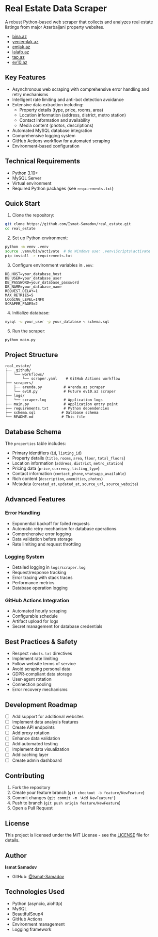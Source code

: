 # Real Estate Data Scraper

A robust Python-based web scraper that collects and analyzes real estate listings from major Azerbaijani property websites.

- [bina.az](https://bina.az)
- [yeniemlak.az](https://yeniemlak.az)
- [emlak.az](https://emlak.az)
- [lalafo.az](https://lalafo.az)
- [tap.az](https://tap.az)
- [ev10.az](https://ev10.az)

## Key Features

- Asynchronous web scraping with comprehensive error handling and retry mechanisms
- Intelligent rate limiting and anti-bot detection avoidance
- Extensive data extraction including:
  - Property details (type, price, rooms, area)
  - Location information (address, district, metro station)
  - Contact information and availability
  - Media content (photos, descriptions)
- Automated MySQL database integration
- Comprehensive logging system
- GitHub Actions workflow for automated scraping
- Environment-based configuration

## Technical Requirements

- Python 3.10+
- MySQL Server
- Virtual environment
- Required Python packages (see `requirements.txt`)

## Quick Start

1. Clone the repository:
```bash
git clone https://github.com/Ismat-Samadov/real_estate.git
cd real_estate
```

2. Set up Python environment:
```bash
python -m venv .venv
source .venv/bin/activate  # On Windows use: .venv\Scripts\activate
pip install -r requirements.txt
```

3. Configure environment variables in `.env`:
```env
DB_HOST=your_database_host
DB_USER=your_database_user
DB_PASSWORD=your_database_password
DB_NAME=your_database_name
REQUEST_DELAY=1
MAX_RETRIES=5
LOGGING_LEVEL=INFO
SCRAPER_PAGES=2
```

4. Initialize database:
```bash
mysql -u your_user -p your_database < schema.sql
```

5. Run the scraper:
```bash
python main.py
```

## Project Structure

```
real_estate/
├── .github/
│   └── workflows/
│       └── scraper.yaml    # GitHub Actions workflow
├── scrapers/
│   ├── arenda.py          # Arenda.az scraper
│   └── ev10.py            # Future ev10.az scraper
├── logs/
│   └── scraper.log        # Application logs
├── main.py                # Application entry point
├── requirements.txt       # Python dependencies
├── schema.sql            # Database schema
└── README.md             # This file
```

## Database Schema

The `properties` table includes:

- Primary identifiers (`id`, `listing_id`)
- Property details (`title`, `rooms`, `area`, `floor`, `total_floors`)
- Location information (`address`, `district`, `metro_station`)
- Pricing data (`price`, `currency`, `listing_type`)
- Contact information (`contact_phone`, `whatsapp_available`)
- Rich content (`description`, `amenities`, `photos`)
- Metadata (`created_at`, `updated_at`, `source_url`, `source_website`)

## Advanced Features

### Error Handling
- Exponential backoff for failed requests
- Automatic retry mechanism for database operations
- Comprehensive error logging
- Data validation before storage
- Rate limiting and request throttling

### Logging System
- Detailed logging in `logs/scraper.log`
- Request/response tracking
- Error tracing with stack traces
- Performance metrics
- Database operation logging

### GitHub Actions Integration
- Automated hourly scraping
- Configurable schedule
- Artifact upload for logs
- Secret management for database credentials

## Best Practices & Safety

- Respect `robots.txt` directives
- Implement rate limiting
- Follow website terms of service
- Avoid scraping personal data
- GDPR-compliant data storage
- User-agent rotation
- Connection pooling
- Error recovery mechanisms

## Development Roadmap

- [ ] Add support for additional websites
- [ ] Implement data analysis features
- [ ] Create API endpoints
- [ ] Add proxy rotation
- [ ] Enhance data validation
- [ ] Add automated testing
- [ ] Implement data visualization
- [ ] Add caching layer
- [ ] Create admin dashboard

## Contributing

1. Fork the repository
2. Create your feature branch (`git checkout -b feature/NewFeature`)
3. Commit changes (`git commit -m 'Add NewFeature'`)
4. Push to branch (`git push origin feature/NewFeature`)
5. Open a Pull Request

## License

This project is licensed under the MIT License - see the [LICENSE](LICENSE) file for details.

## Author

**Ismat Samadov**
- GitHub: [@Ismat-Samadov](https://github.com/Ismat-Samadov)

## Technologies Used

- Python (asyncio, aiohttp)
- MySQL
- BeautifulSoup4
- GitHub Actions
- Environment management
- Logging framework